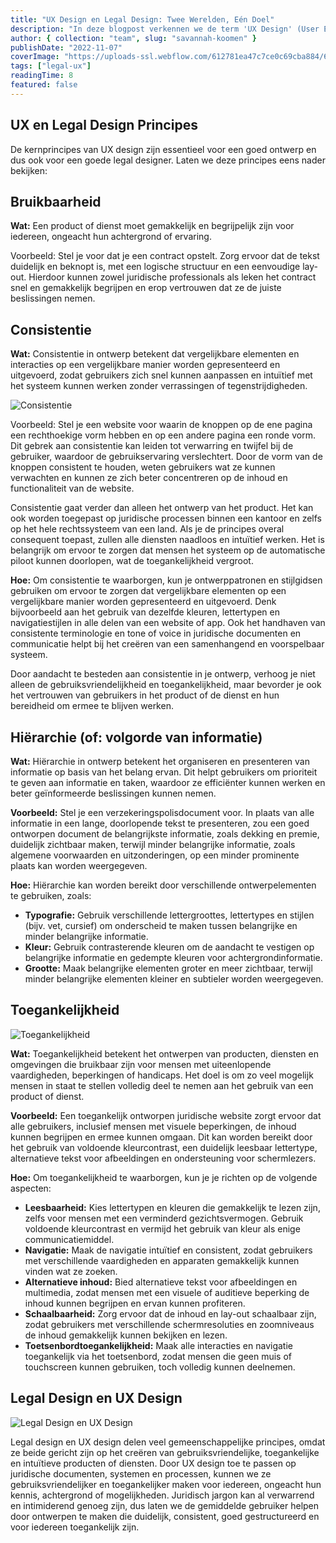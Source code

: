 ```yaml
---
title: "UX Design en Legal Design: Twee Werelden, Eén Doel"
description: "In deze blogpost verkennen we de term 'UX Design' (User Experience Design) en de toepassing ervan in de juridische sector. UX design is cruciaal voor het beheersen van legal design, omdat beide disciplines zich richten op het creëren van producten of diensten die de best mogelijke ervaring bieden voor de eindgebruiker. "
author: { collection: "team", slug: "savannah-koomen" }
publishDate: "2022-11-07"
coverImage: "https://uploads-ssl.webflow.com/612781ea47c7ce0c69cba884/6458ebdb635f8b35980a23d6_consistency%202.png"
tags: ["legal-ux"]
readingTime: 8
featured: false
---
```


## UX en Legal Design Principes

De kernprincipes van UX design zijn essentieel voor een goed ontwerp en dus ook voor een goede legal designer. Laten we deze principes eens nader bekijken:

## Bruikbaarheid

**Wat:** Een product of dienst moet gemakkelijk en begrijpelijk zijn voor iedereen, ongeacht hun achtergrond of ervaring.

Voorbeeld: Stel je voor dat je een contract opstelt. Zorg ervoor dat de tekst duidelijk en beknopt is, met een logische structuur en een eenvoudige lay-out. Hierdoor kunnen zowel juridische professionals als leken het contract snel en gemakkelijk begrijpen en erop vertrouwen dat ze de juiste beslissingen nemen.

## Consistentie

**Wat:** Consistentie in ontwerp betekent dat vergelijkbare elementen en interacties op een vergelijkbare manier worden gepresenteerd en uitgevoerd, zodat gebruikers zich snel kunnen aanpassen en intuïtief met het systeem kunnen werken zonder verrassingen of tegenstrijdigheden.

![Consistentie](https://uploads-ssl.webflow.com/612781ea47c7ce0c69cba884/6458ea8b5dee4821afc6d2d3_consistency.png)

Voorbeeld: Stel je een website voor waarin de knoppen op de ene pagina een rechthoekige vorm hebben en op een andere pagina een ronde vorm. Dit gebrek aan consistentie kan leiden tot verwarring en twijfel bij de gebruiker, waardoor de gebruikservaring verslechtert. Door de vorm van de knoppen consistent te houden, weten gebruikers wat ze kunnen verwachten en kunnen ze zich beter concentreren op de inhoud en functionaliteit van de website.

Consistentie gaat verder dan alleen het ontwerp van het product. Het kan ook worden toegepast op juridische processen binnen een kantoor en zelfs op het hele rechtssysteem van een land. Als je de principes overal consequent toepast, zullen alle diensten naadloos en intuïtief werken. Het is belangrijk om ervoor te zorgen dat mensen het systeem op de automatische piloot kunnen doorlopen, wat de toegankelijkheid vergroot.

**Hoe:** Om consistentie te waarborgen, kun je ontwerppatronen en stijlgidsen gebruiken om ervoor te zorgen dat vergelijkbare elementen op een vergelijkbare manier worden gepresenteerd en uitgevoerd. Denk bijvoorbeeld aan het gebruik van dezelfde kleuren, lettertypen en navigatiestijlen in alle delen van een website of app. Ook het handhaven van consistente terminologie en tone of voice in juridische documenten en communicatie helpt bij het creëren van een samenhangend en voorspelbaar systeem.

Door aandacht te besteden aan consistentie in je ontwerp, verhoog je niet alleen de gebruiksvriendelijkheid en toegankelijkheid, maar bevorder je ook het vertrouwen van gebruikers in het product of de dienst en hun bereidheid om ermee te blijven werken.

## Hiërarchie (of: volgorde van informatie)

**Wat:** Hiërarchie in ontwerp betekent het organiseren en presenteren van informatie op basis van het belang ervan. Dit helpt gebruikers om prioriteit te geven aan informatie en taken, waardoor ze efficiënter kunnen werken en beter geïnformeerde beslissingen kunnen nemen.

**Voorbeeld:** Stel je een verzekeringspolisdocument voor. In plaats van alle informatie in een lange, doorlopende tekst te presenteren, zou een goed ontworpen document de belangrijkste informatie, zoals dekking en premie, duidelijk zichtbaar maken, terwijl minder belangrijke informatie, zoals algemene voorwaarden en uitzonderingen, op een minder prominente plaats kan worden weergegeven.

**Hoe:** Hiërarchie kan worden bereikt door verschillende ontwerpelementen te gebruiken, zoals:

- **Typografie:** Gebruik verschillende lettergroottes, lettertypes en stijlen (bijv. vet, cursief) om onderscheid te maken tussen belangrijke en minder belangrijke informatie.
- **Kleur:** Gebruik contrasterende kleuren om de aandacht te vestigen op belangrijke informatie en gedempte kleuren voor achtergrondinformatie.
- **Grootte:** Maak belangrijke elementen groter en meer zichtbaar, terwijl minder belangrijke elementen kleiner en subtieler worden weergegeven.

## Toegankelijkheid

![Toegankelijkheid](https://uploads-ssl.webflow.com/612781ea47c7ce0c69cba884/6458eae25dee48bd97c6d4df_accesibility-readable.png)

**Wat:** Toegankelijkheid betekent het ontwerpen van producten, diensten en omgevingen die bruikbaar zijn voor mensen met uiteenlopende vaardigheden, beperkingen of handicaps. Het doel is om zo veel mogelijk mensen in staat te stellen volledig deel te nemen aan het gebruik van een product of dienst.

**Voorbeeld:** Een toegankelijk ontworpen juridische website zorgt ervoor dat alle gebruikers, inclusief mensen met visuele beperkingen, de inhoud kunnen begrijpen en ermee kunnen omgaan. Dit kan worden bereikt door het gebruik van voldoende kleurcontrast, een duidelijk leesbaar lettertype, alternatieve tekst voor afbeeldingen en ondersteuning voor schermlezers.

**Hoe:** Om toegankelijkheid te waarborgen, kun je je richten op de volgende aspecten:

- **Leesbaarheid:** Kies lettertypen en kleuren die gemakkelijk te lezen zijn, zelfs voor mensen met een verminderd gezichtsvermogen. Gebruik voldoende kleurcontrast en vermijd het gebruik van kleur als enige communicatiemiddel.
- **Navigatie:** Maak de navigatie intuïtief en consistent, zodat gebruikers met verschillende vaardigheden en apparaten gemakkelijk kunnen vinden wat ze zoeken.
- **Alternatieve inhoud:** Bied alternatieve tekst voor afbeeldingen en multimedia, zodat mensen met een visuele of auditieve beperking de inhoud kunnen begrijpen en ervan kunnen profiteren.
- **Schaalbaarheid:** Zorg ervoor dat de inhoud en lay-out schaalbaar zijn, zodat gebruikers met verschillende schermresoluties en zoomniveaus de inhoud gemakkelijk kunnen bekijken en lezen.
- **Toetsenbordtoegankelijkheid:** Maak alle interacties en navigatie toegankelijk via het toetsenbord, zodat mensen die geen muis of touchscreen kunnen gebruiken, toch volledig kunnen deelnemen.

## Legal Design en UX Design

![Legal Design en UX Design](<https://uploads-ssl.webflow.com/612781ea47c7ce0c69cba884/6458eb6e372f76433ea2f0e1_LC_energy_(1).png>)

Legal design en UX design delen veel gemeenschappelijke principes, omdat ze beide gericht zijn op het creëren van gebruiksvriendelijke, toegankelijke en intuïtieve producten of diensten. Door UX design toe te passen op juridische documenten, systemen en processen, kunnen we ze gebruiksvriendelijker en toegankelijker maken voor iedereen, ongeacht hun kennis, achtergrond of mogelijkheden. Juridisch jargon kan al verwarrend en intimiderend genoeg zijn, dus laten we de gemiddelde gebruiker helpen door ontwerpen te maken die duidelijk, consistent, goed gestructureerd en voor iedereen toegankelijk zijn.
